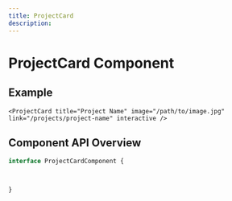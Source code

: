 ```yaml
---
title: ProjectCard
description: 
---
```


# ProjectCard Component



## Example

```vue
<ProjectCard title="Project Name" image="/path/to/image.jpg" link="/projects/project-name" interactive />
```

## Component API Overview

```typescript
interface ProjectCardComponent {



}
```

